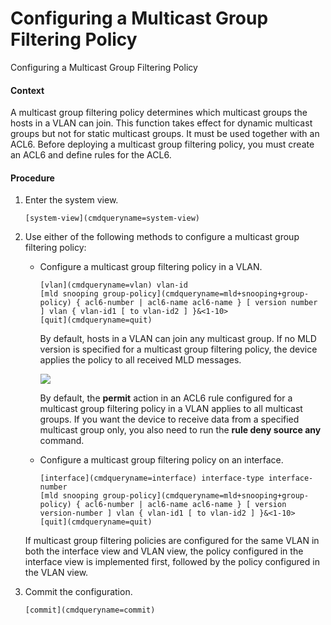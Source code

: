 Configuring a Multicast Group Filtering Policy
==============================================

Configuring a Multicast Group Filtering Policy

#### Context

A multicast group filtering policy determines which multicast groups the hosts in a VLAN can join. This function takes effect for dynamic multicast groups but not for static multicast groups. It must be used together with an ACL6. Before deploying a multicast group filtering policy, you must create an ACL6 and define rules for the ACL6.


#### Procedure

1. Enter the system view.
   
   
   ```
   [system-view](cmdqueryname=system-view)
   ```
2. Use either of the following methods to configure a multicast group filtering policy:
   
   
   * Configure a multicast group filtering policy in a VLAN.
     ```
     [vlan](cmdqueryname=vlan) vlan-id
     [mld snooping group-policy](cmdqueryname=mld+snooping+group-policy) { acl6-number | acl6-name acl6-name } [ version number ] vlan { vlan-id1 [ to vlan-id2 ] }&<1-10>
     [quit](cmdqueryname=quit)
     ```
     
     By default, hosts in a VLAN can join any multicast group. If no MLD version is specified for a multicast group filtering policy, the device applies the policy to all received MLD messages.
     
     ![](../public_sys-resources/note_3.0-en-us.png) 
     
     By default, the **permit** action in an ACL6 rule configured for a multicast group filtering policy in a VLAN applies to all multicast groups. If you want the device to receive data from a specified multicast group only, you also need to run the **rule deny source any** command.
   * Configure a multicast group filtering policy on an interface.
     ```
     [interface](cmdqueryname=interface) interface-type interface-number
     [mld snooping group-policy](cmdqueryname=mld+snooping+group-policy) { acl6-number | acl6-name acl6-name } [ version version-number ] vlan { vlan-id1 [ to vlan-id2 ] }&<1-10>
     [quit](cmdqueryname=quit)
     ```
   
   
   
   If multicast group filtering policies are configured for the same VLAN in both the interface view and VLAN view, the policy configured in the interface view is implemented first, followed by the policy configured in the VLAN view.
3. Commit the configuration.
   
   
   ```
   [commit](cmdqueryname=commit)
   ```